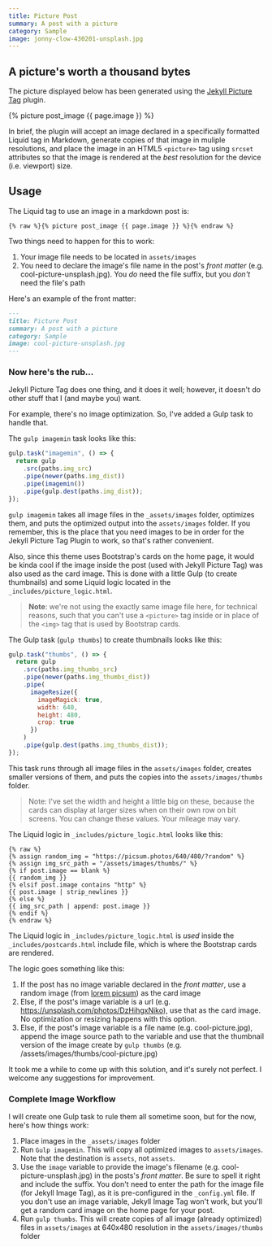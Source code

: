 ```yaml
---
title: Picture Post 
summary: A post with a picture
category: Sample
image: jonny-clow-430201-unsplash.jpg
---
```


## A picture's worth a thousand bytes

The picture displayed below has been generated using the [Jekyll Picture Tag](https://github.com/robwierzbowski/jekyll-picture-tag) plugin.

{% picture post_image {{ page.image }} %}

In brief, the plugin will accept an image declared in a specifically formatted Liquid tag in Markdown, generate copies of that image in muliple resolutions, and place the image in an HTML5 `<picture>` tag using `srcset` attributes so that the image is rendered at the _best_ resolution for the device (i.e. viewport) size.

## Usage

The Liquid tag to use an image in a markdown post is:

```liquid
{% raw %}{% picture post_image {{ page.image }} %}{% endraw %}
```

Two things need to happen for this to work:

1.  Your image file needs to be located in `assets/images`
2.  You need to declare the image's file name in the post's _front matter_ (e.g. cool-picture-unsplash.jpg). You _do_ need the file suffix, but you _don't_ need the file's path

Here's an example of the front matter:

```markdown
---
title: Picture Post 
summary: A post with a picture
category: Sample
image: cool-picture-unsplash.jpg
---
```

### Now here's the rub...

Jekyll Picture Tag does one thing, and it does it well; however, it doesn't do other stuff that I (and maybe you) want.

For example, there's no image optimization. So, I've added a Gulp task to handle that.

The `gulp imagemin` task looks like this:

```js
gulp.task("imagemin", () => {
  return gulp
    .src(paths.img_src)
    .pipe(newer(paths.img_dist))
    .pipe(imagemin())
    .pipe(gulp.dest(paths.img_dist));
});
```

`gulp imagemin` takes all image files in the `_assets/images` folder, optimizes them, and puts the optimized output into the `assets/images` folder. If you remember, this is the place that you need images to be in order for the Jekyll Picture Tag Plugin to work, so that's rather convenient.

Also, since this theme uses Bootstrap's cards on the home page, it would be kinda cool if the image inside the post (used with Jekyll Picture Tag) was also used as the card image. This is done with a little Gulp (to create thumbnails) and some Liquid logic located in the `_includes/picture_logic.html`.

> **Note**: we're not using the exactly same image file here, for technical reasons, such that you can't use a `<picture>` tag inside or in place of the `<img>` tag that is used by Bootstrap cards.

The Gulp task (`gulp thumbs`) to create thumbnails looks like this:

```js
gulp.task("thumbs", () => {
  return gulp
    .src(paths.img_thumbs_src)
    .pipe(newer(paths.img_thumbs_dist))
    .pipe(
      imageResize({
        imageMagick: true,
        width: 640,
        height: 480,
        crop: true
      })
    )
    .pipe(gulp.dest(paths.img_thumbs_dist));
});
```

This task runs through all image files in the `assets/images` folder, creates smaller versions of them, and puts the copies into the `assets/images/thumbs` folder.

> Note: I've set the width and height a little big on these, because the cards can display at larger sizes when on their own row on bit screens. You can change these values. Your mileage may vary.

The Liquid logic in `_includes/picture_logic.html` looks like this:

```Liquid
{% raw %}
{% assign random_img = "https://picsum.photos/640/480/?random" %}
{% assign img_src_path = "/assets/images/thumbs/" %}
{% if post.image == blank %}
{{ random_img }}
{% elsif post.image contains "http" %}
{{ post.image | strip_newlines }}
{% else %}
{{ img_src_path | append: post.image }}
{% endif %}
{% endraw %}
```

The Liquid logic in `_includes/picture_logic.html` is _used_ inside the `_includes/postcards.html` include file, which is where the Bootstrap cards are rendered.

The logic goes something like this:

1.  If the post has no image variable declared in the _front matter_, use a random image (from [lorem picsum](https://picsum.photos)) as the card image
2.  Else, if the post's image variable is a url (e.g. https://unsplash.com/photos/DzHihgxNiko), use that as the card image. No optimization or resizing happens with this option.
3.  Else, if the post's image variable is a file name (e.g. cool-picture.jpg), append the image source path to the variable and use that the thumbnail version of the image create by `gulp thumbs` (e.g. /assets/images/thumbs/cool-picture.jpg)

It took me a while to come up with this solution, and it's surely not perfect. I welcome any suggestions for improvement.

### Complete Image Workflow

I will create one Gulp task to rule them all sometime soon, but for the now, here's how things work:

1.  Place images in the `_assets/images` folder
2.  Run `Gulp imagemin`. This will copy all optimized images to `assets/images`. Note that the destination is `assets`, not `assets`.
3.  Use the `image` variable to provide the image's filename (e.g. cool-picture-unsplash.jpg) in the posts's _front matter_. Be sure to spell it right and include the suffix. You don't need to enter the path for the image file (for Jekyll Image Tag), as it is pre-configured in the `_config.yml` file. If you don't use an image variable, Jekyll Image Tag won't work, but you'll get a random card image on the home page for your post.
4.  Run `gulp thumbs`. This will create copies of all image (already optimized) files in `assets/images` at 640x480 resolution in the `assets/images/thumbs` folder
